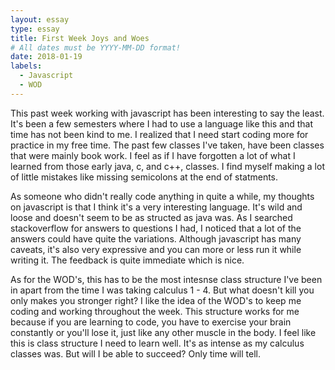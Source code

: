 ```yaml
---
layout: essay
type: essay
title: First Week Joys and Woes
# All dates must be YYYY-MM-DD format!
date: 2018-01-19
labels:
  - Javascript
  - WOD
---
```


This past week working with javascript has been interesting to say the least. It's been a few semesters where I had to use a language like this and that time has not been kind to me. I realized that I need start coding more for practice in my free time. The past few classes I've taken, have been classes that were mainly book work. I feel as if I have forgotten a lot of what I learned from those early java, c, and c++, classes. I find myself making a lot of little mistakes like missing semicolons at the end of statments.

As someone who didn't really code anything in quite a while, my thoughts on javascript is that I think it's a very interesting language. It's wild and loose and doesn't seem  to be as structed as java was. As I searched stackoverflow for answers to questions I had, I noticed that a lot of the answers could have quite the variations. Although javascript has many caveats, it's also very expressive and you can more or less run it while writing it. The feedback is quite immediate which is nice. 

As for the WOD's, this has to be the most intesnse class structure I've been in apart from the time I was taking calculus 1 - 4. But what doesn't kill you only makes you stronger right? I like the idea of the WOD's to keep me coding and working throughout the week. This structure works for me because if you are learning to code, you have to exercise your brain constantly or you'll lose it, just like any other muscle in the body. I feel like this is class structure I need to learn well. It's as intense as my calculus classes was. But will I be able to succeed? Only time will tell. 
